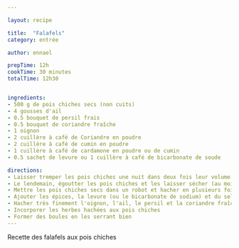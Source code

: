 ```yaml
---

layout: recipe

title:  "Falafels"
category: entrée

author: ennael

prepTime: 12h
cookTime: 30 minutes
totalTime: 12h30


ingredients:
- 500 g de pois chiches secs (non cuits)
- 4 gousses d'ail
- 0.5 bouquet de persil frais
- 0.5 bouquet de coriandre fraîche
- 1 oignon 
- 2 cuillère à café de Coriandre en poudre
- 2 cuillère à café de cumin en poudre 
- 1 cuillère à café de cardamone en poudre ou de cumin
- 0.5 sachet de levure ou 1 cuillère à café de bicarbonate de soude

directions:
- Laisser tremper les pois chiches une nuit dans deux fois leur volume en eau froide
- Le lendemain, égoutter les pois chiches et les laisser sécher (au moins deux heures) entre deux feuilles de papier absorbant
- Mettre les pois chiches secs dans un robot et hacher en plusieurs fois sans obtenir une purée. Les pois chiches doivent s'agglomérer entre eux
- Ajouter les épices, la levure (ou le bicarbonate de sodium) et du sel
- Hacher très finement l'oignon, l'ail, le persil et la coriandre fraîche bien secs
- Incorporer les herbes hachées aux pois chiches
- Former des boules en les serrant bien
---
```


Recette des falafels aux pois chiches
